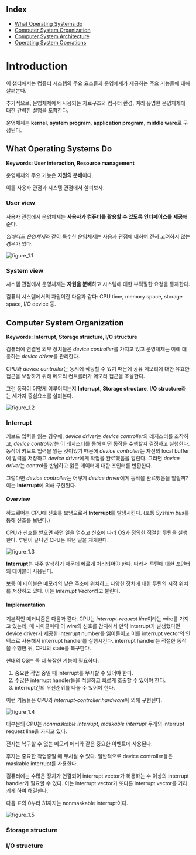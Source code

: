 ﻿## Index
* [What Operating Systems do](#what-operating-systems-do)
* [Computer System Organization](#computer-system-organization)
* [Computer System Architecture](#computer-system-architecture)
* [Operating System Operations](#operating-system-operations)





# Introduction

이 챕터에서는 컴퓨터 시스템의 주요 요소들과 운영체제가 제공하는 주요 기능들에 대해 살펴본다.

추가적으로, 운영체제에서 사용되는 자료구조와 컴퓨터 환경, 여러 유명한 운영체제에 대한 간략한 설명을 포함한다.

운영체제는 **kernel**, **system program**, **application program**, **middle ware**로 구성된다.





## What Operating Systems Do

**Keywords: User interaction, Resource management**

운영체제의 주요 기능은 **자원의 분배**이다.

이를 사용자 관점과 시스템 관점에서 살펴보자.



### User view

사용자 관점에서 운영체제는 **사용자가 컴퓨터를 활용할 수 있도록 인터페이스를 제공**해준다.

*임베디드 운영체제*와 같이 특수한 운영체제는 사용자 관점에 대하여 전혀 고려하지 않는 경우가 있다.

![figure_1.1](./images/figure_1.1.png)



### System view

시스템 관점에서 운영체제는 **자원을 분배**하고 시스템에 대한 부적절한 요청을 통제한다.

컴퓨터 시스템에서의 자원이란 다음과 같다: CPU time, memory space, storage space, I/O device 등.





## Computer System Organization

**Keywords: Interrupt, Storage structure, I/O structure**

컴퓨터에 연결된 외부 장치들은 *device controller*를 가지고 있고 운영체제는 이에 대응하는 *device driver*를 관리한다.

CPU와 *device controller*는 동시에 작동할 수 있기 때문에 공유 메모리에 대한 유효한 접근을 보장하기 위해 메모리 컨트롤러가 메모리 접근을 조율한다.

그런 동작이 어떻게 이루어지는지 **Interrupt**, **Storage structure**, **I/O structure**라는 세가지 중심요소를 살펴본다.

![figure_1.2](./images/figure_1.2.png)

### Interrupt

키보드 입력을 읽는 경우에, *device driver*는 *device controller*의 레지스터를 조작하고, *device controller*는 이 레지스터를 통해 어떤 동작을 수행할지 결정하고 실행한다. 동작이 키보드 입력을 읽는 것이었기 때문에 *device controller*는 자신의 local buffer에 입력을 저장하고 *device driver*에게 작업을 완료했음을 알린다. 그러면 *device driver*는 control을 반납하고 읽은 데이터에 대한 포인터를 반환한다.

그렇다면 *device controller*는 어떻게 *device driver*에게 동작을 완료했음을 알릴까? 이는 **Interrupt**에 의해 구현된다.



#### Overview

하드웨어는 CPU에 신호를 보냄으로서 **Interrupt**를 발생시킨다. (보통 *System bus*를 통해 신호를 보낸다.)

CPU가 신호를 받으면 하던 일을 멈추고 신호에 따라 OS가 정의한 적절한 루틴을 실행한다. 루틴이 끝나면 CPU는 하던 일을 재개한다.

![figure_1.3](./images/figure_1.3.png)

**Interrupt**는 자주 발생하기 때문에 빠르게 처리되어야 한다. 따라서 루틴에 대한 포인터의 테이블이 사용된다.

보통 이 테이블은 메모리의 낮은 주소에 위치하고 다양한 장치에 대한 루틴의 시작 위치를 저장하고 있다. 이는 *Interrupt Vector*라고 불린다.



#### Implementation

기본적인 메커니즘은 다음과 같다. CPU는 *interrupt-request line*이라는 wire를 가지고 있는데, 매 사이클마다 이 wire의 신호를 감지해서 만약 interrupt가 발생했다면 device driver가 제공한 interrupt number를 읽어들이고 이를 interrupt vector의 인덱스로 사용해서 interrupt handler를 실행시킨다. interrupt handler는 적절한 동작을 수행한 뒤, CPU의 state를 복구한다. 

현대의 OS는 좀 더 복잡한 기능이 필요하다.

1. 중요한 작업 중일 때 interrupt를 무시할 수 있어야 한다.
2. 수많은 interrupt handler들을 적절하고 빠르게 호출할 수 있어야 한다.
3. interrupt간의 우선순위를 나눌 수 있어야 한다.

이런 기능들은 CPU와 *interrupt-controller hardware*에 의해 구현된다.

![figure_1.4](./images/figure_1.4.png)

대부분의 CPU는 *nonmaskable interrupt*, *maskable interrupt* 두개의 interrupt request line을 가지고 있다.

전자는 복구할 수 없는 메모리 에러와 같은 중요한 이벤트에 사용된다.

후자는 중요한 작업중일 때 무시될 수 있다. 일반적으로 device controller들은 maskable interrupt를 사용한다.

컴퓨터에는 수많은 장치가 연결되어 interrupt vector가 허용하는 수 이상의 interrupt handler가 필요할 수 있다. 이는 interrupt vector가 또다른 interrupt vector를 가리키게 하여 해결한다.

다음 표의 0부터 31까지는 nonmaskable interrupt이다.

![figure_1.5](./images/figure_1.5.png)





### Storage structure





### I/O structure
